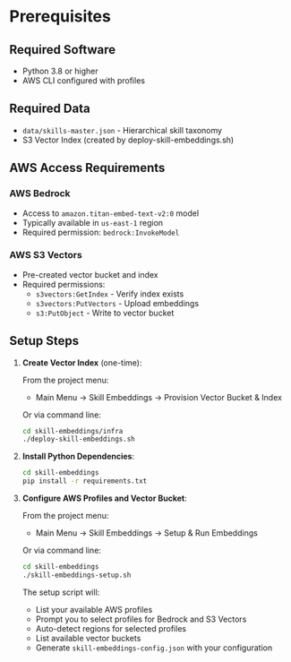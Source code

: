 # Prerequisites

## Required Software
- Python 3.8 or higher
- AWS CLI configured with profiles

## Required Data
- `data/skills-master.json` - Hierarchical skill taxonomy
- S3 Vector Index (created by deploy-skill-embeddings.sh)

## AWS Access Requirements

### AWS Bedrock
- Access to `amazon.titan-embed-text-v2:0` model
- Typically available in `us-east-1` region
- Required permission: `bedrock:InvokeModel`

### AWS S3 Vectors
- Pre-created vector bucket and index
- Required permissions:
  - `s3vectors:GetIndex` - Verify index exists
  - `s3vectors:PutVectors` - Upload embeddings
  - `s3:PutObject` - Write to vector bucket

## Setup Steps

1. **Create Vector Index** (one-time):
   
   From the project menu:
   - Main Menu → Skill Embeddings → Provision Vector Bucket & Index
   
   Or via command line:
   ```bash
   cd skill-embeddings/infra
   ./deploy-skill-embeddings.sh
   ```

2. **Install Python Dependencies**:
   ```bash
   cd skill-embeddings
   pip install -r requirements.txt
   ```

3. **Configure AWS Profiles and Vector Bucket**:
   
   From the project menu:
   - Main Menu → Skill Embeddings → Setup & Run Embeddings
   
   Or via command line:
   ```bash
   cd skill-embeddings
   ./skill-embeddings-setup.sh
   ```
   
   The setup script will:
   - List your available AWS profiles
   - Prompt you to select profiles for Bedrock and S3 Vectors
   - Auto-detect regions for selected profiles
   - List available vector buckets
   - Generate `skill-embeddings-config.json` with your configuration

